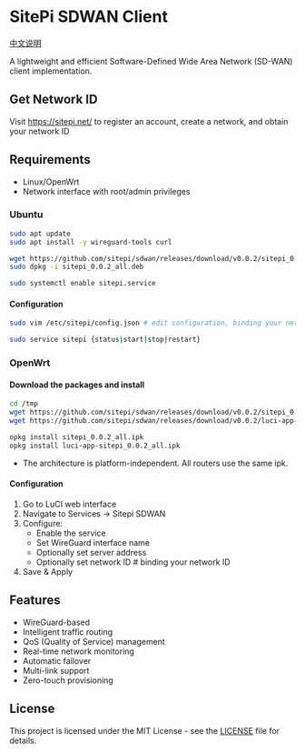 # SitePi SDWAN Client

[中文说明](README.zh-CN.md)

A lightweight and efficient Software-Defined Wide Area Network (SD-WAN) client implementation.

## Get Network ID
Visit https://sitepi.net/ to register an account, create a network, and obtain your network ID

## Requirements

- Linux/OpenWrt
- Network interface with root/admin privileges

### Ubuntu
```bash
sudo apt update
sudo apt install -y wireguard-tools curl

wget https://github.com/sitepi/sdwan/releases/download/v0.0.2/sitepi_0.0.2_all.deb
sudo dpkg -i sitepi_0.0.2_all.deb

sudo systemctl enable sitepi.service
```

#### Configuration
```bash
sudo vim /etc/sitepi/config.json # edit configuration, binding your network ID

sudo service sitepi {status|start|stop|restart}
```

### OpenWrt
#### Download the packages and install
```bash
cd /tmp
wget https://github.com/sitepi/sdwan/releases/download/v0.0.2/sitepi_0.0.2_all.ipk
wget https://github.com/sitepi/sdwan/releases/download/v0.0.2/luci-app-sitepi_0.0.2_all.ipk

opkg install sitepi_0.0.2_all.ipk
opkg install luci-app-sitepi_0.0.2_all.ipk
```

- The architecture is platform-independent. All routers use the same ipk.

#### Configuration
   1. Go to LuCI web interface
   2. Navigate to Services -> Sitepi SDWAN
   3. Configure:
      - Enable the service
      - Set WireGuard interface name
      - Optionally set server address
      - Optionally set network ID      # binding your network ID
   4. Save & Apply

## Features

- WireGuard-based
- Intelligent traffic routing
- QoS (Quality of Service) management
- Real-time network monitoring
- Automatic failover
- Multi-link support
- Zero-touch provisioning

## License

This project is licensed under the MIT License - see the [LICENSE](LICENSE) file for details.
